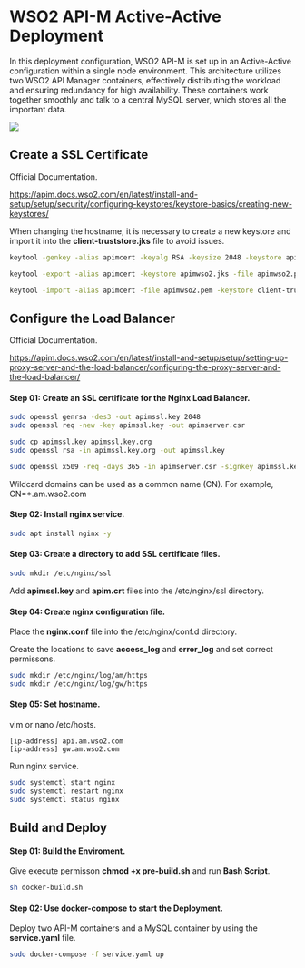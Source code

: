 # WSO2 API-M Active-Active Deployment

In this deployment configuration, WSO2 API-M is set up in an Active-Active configuration within a single node environment. This architecture utilizes two WSO2 API Manager containers, effectively distributing the workload and ensuring redundancy for high availability. These containers work together smoothly and talk to a central MySQL server, which stores all the important data.

![](https://github.com/csdgurugegit/projectimages/blob/main/WSO2-API-M-Active-Active-Deployment.jpg)

## Create a SSL Certificate

Official Documentation.

https://apim.docs.wso2.com/en/latest/install-and-setup/setup/security/configuring-keystores/keystore-basics/creating-new-keystores/

When changing the hostname, it is necessary to create a new keystore and import it into the **client-truststore.jks** file to avoid issues.

```bash
keytool -genkey -alias apimcert -keyalg RSA -keysize 2048 -keystore apimwso2.jks -validity 730 -dname "CN=api.am.wso2.com, OU=WSO2,O=WSO2,L=SL,S=WS,C=LK" -storepass wso2carbon -keypass wso2carbon

keytool -export -alias apimcert -keystore apimwso2.jks -file apimwso2.pem -storepass wso2carbon

keytool -import -alias apimcert -file apimwso2.pem -keystore client-truststore.jks -storepass wso2carbon
```

## Configure the Load Balancer

Official Documentation.

https://apim.docs.wso2.com/en/latest/install-and-setup/setup/setting-up-proxy-server-and-the-load-balancer/configuring-the-proxy-server-and-the-load-balancer/

#### Step 01: Create an SSL certificate for the Nginx Load Balancer.

```bash
sudo openssl genrsa -des3 -out apimssl.key 2048
sudo openssl req -new -key apimssl.key -out apimserver.csr

sudo cp apimssl.key apimssl.key.org
sudo openssl rsa -in apimssl.key.org -out apimssl.key

sudo openssl x509 -req -days 365 -in apimserver.csr -signkey apimssl.key -out apim.crt
```

Wildcard domains can be used as a common name (CN). For example, CN=*.am.wso2.com

#### Step 02: Install nginx service.

```bash
sudo apt install nginx -y
```

#### Step 03: Create a directory to add SSL certificate files.

```bash
sudo mkdir /etc/nginx/ssl
```

Add **apimssl.key** and **apim.crt** files into the /etc/nginx/ssl directory.

#### Step 04: Create nginx configuration file.

Place the **nginx.conf** file into the /etc/nginx/conf.d directory.

Create the locations to save **access_log** and **error_log** and set correct permissons.

```bash
sudo mkdir /etc/nginx/log/am/https
sudo mkdir /etc/nginx/log/gw/https
```

#### Step 05: Set hostname.

vim or nano /etc/hosts.

```
[ip-address] api.am.wso2.com
[ip-address] gw.am.wso2.com
```

Run nginx service.

```bash
sudo systemctl start nginx
sudo systemctl restart nginx
sudo systemctl status nginx
```

## Build and Deploy

#### Step 01: Build the Enviroment.

Give execute permisson **chmod +x pre-build.sh** and run **Bash Script**.

```bash
sh docker-build.sh
```

#### Step 02: Use docker-compose to start the Deployment.

Deploy two API-M containers and a MySQL container by using the **service.yaml** file.

```bash
sudo docker-compose -f service.yaml up
```
